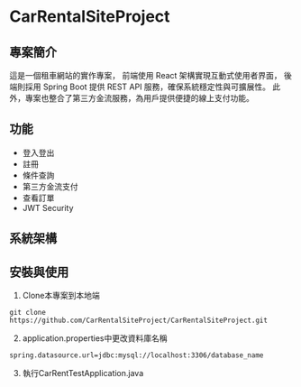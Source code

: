 # CarRentalSiteProject
## 專案簡介
這是一個租車網站的實作專案，
前端使用 React 架構實現互動式使用者界面，
後端則採用 Spring Boot 提供 REST API 服務，確保系統穩定性與可擴展性。
此外，專案也整合了第三方金流服務，為用戶提供便捷的線上支付功能。
## 功能
* 登入登出
* 註冊
* 條件查詢
* 第三方金流支付
* 查看訂單
* JWT Security
## 系統架構
## 安裝與使用
1. Clone本專案到本地端
```bash=
git clone https://github.com/CarRentalSiteProject/CarRentalSiteProject.git
```
2. application.properties中更改資料庫名稱
```bash=
spring.datasource.url=jdbc:mysql://localhost:3306/database_name
```
3. 執行CarRentTestApplication.java
